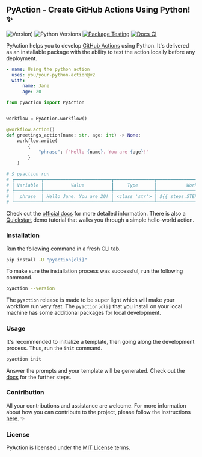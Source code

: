 ## PyAction - Create GitHub Actions Using Python! :sparkles:

![Version)](https://img.shields.io/github/v/tag/lnxpy/pyaction?label=Version) ![Python Versions](https://img.shields.io/pypi/pyversions/pyaction?logo=python&logoColor=949DA5&label=Python&labelColor=2A3035) [![Package Testing](https://github.com/lnxpy/pyaction/actions/workflows/testing.yml/badge.svg)](https://github.com/lnxpy/pyaction/actions/workflows/testing.yml) [![Docs CI](https://github.com/lnxpy/pyaction/actions/workflows/docs.yml/badge.svg?branch=main)](https://github.com/lnxpy/pyaction/actions/workflows/docs.yml)

PyAction helps you to develop [GitHub Actions](https://docs.github.com/en/actions) using Python. It's delivered as an installable package with the ability to test the action locally before any deployment.

```yml
- name: Using the python action
  uses: you/your-python-action@v2
  with:
      name: Jane
      age: 20
```

```python
from pyaction import PyAction


workflow = PyAction.workflow()

@workflow.action()
def greetings_action(name: str, age: int) -> None:
    workflow.write(
        {
            "phrase": f"Hello {name}. You are {age}!"
        }
    )

# $ pyaction run
# ┏━━━━━━━━━━┳━━━━━━━━━━━━━━━━━━━━━━━━━┳━━━━━━━━━━━━━━━┳━━━━━━━━━━━━━━━━━━━━━━━━━━━━━━━━━━━━━┓
# ┃ Variable ┃          Value          ┃     Type      ┃           Workflow Usage            ┃
# ┡━━━━━━━━━━╇━━━━━━━━━━━━━━━━━━━━━━━━━╇━━━━━━━━━━━━━━━╇━━━━━━━━━━━━━━━━━━━━━━━━━━━━━━━━━━━━━┩
# │  phrase  │ Hello Jane. You are 20! │ <class 'str'> │ ${{ steps.STEP_ID.outputs.phrase }} │
# └──────────┴─────────────────────────┴───────────────┴─────────────────────────────────────┘
```

Check out the [official docs](https://pyaction.imsadra.me) for more detailed information. There is also a [Quickstart](https://pyaction.imsadra.me/quickstart) demo tutorial that walks you through a simple hello-world action.

### Installation
Run the following command in a fresh CLI tab.

```sh
pip install -U "pyaction[cli]"
```

To make sure the installation process was successful, run the following command.

```sh
pyaction --version
```

The `pyaction` release is made to be super light which will make your workflow run very fast. The `pyaction[cli]` that you install on your local machine has some additional packages for local development.

### Usage
It's recommended to initialize a template, then going along the development process. Thus, run the `init` command.

```sh
pyaction init
```

Answer the prompts and your template will be generated. Check out the [docs](https://pyaction.imsadra.me) for the further steps.

### Contribution
All your contributions and assistance are welcome. For more information about how you can contribute to the project, please follow the instructions [here](https://pyaction.imsadra.me/contributing). :sparkles:

### License
PyAction is licensed under the [MIT License](LICENSE) terms.
